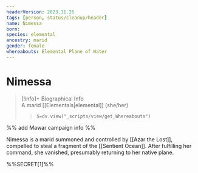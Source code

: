 ```yaml
---
headerVersion: 2023.11.25
tags: [person, status/cleanup/header]
name: Nimessa
born:
species: elemental
ancestry: marid
gender: female
whereabouts: Elemental Plane of Water
---
```

# Nimessa
>[!info]+ Biographical Info  
> A marid [[Elementals|elemental]] (she/her)  
>> `$=dv.view("_scripts/view/get_Whereabouts")`

%% add Mawar campaign info %%

Nimessa is a marid summoned and controlled by [[Azar the Lost]], compelled to steal a fragment of the [[Sentient Ocean]]. After fulfilling her command, she vanished, presumably returning to her native plane. 

%%SECRET[1]%%
